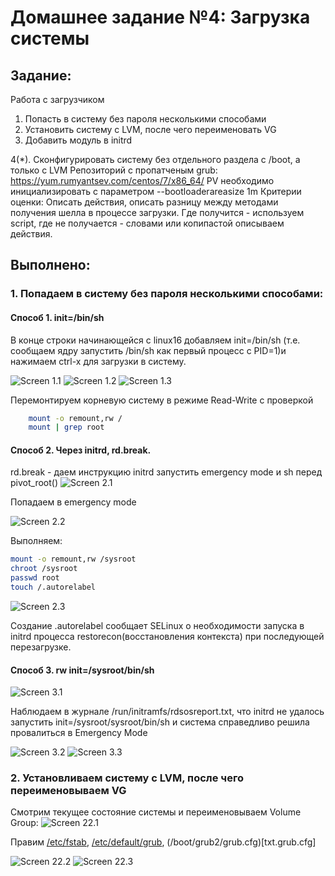 # **Домашнее задание №4: Загрузка системы**

## **Задание:**
Работа с загрузчиком
1. Попасть в систему без пароля несколькими способами
2. Установить систему с LVM, после чего переименовать VG
3. Добавить модуль в initrd

4(*). Сконфигурировать систему без отдельного раздела с /boot, а только с LVM
Репозиторий с пропатченым grub: https://yum.rumyantsev.com/centos/7/x86_64/
PV необходимо инициализировать с параметром --bootloaderareasize 1m
Критерии оценки: Описать действия, описать разницу между методами получения шелла в процессе загрузки.
Где получится - используем script, где не получается - словами или копипастой описываем действия.

## **Выполнено:**

### 1. Попадаем в систему без пароля несколькими способами:

#### Способ 1. init=/bin/sh
В конце строки начинающейся с linux16 добавляем init=/bin/sh (т.е. сообщаем ядру запустить /bin/sh как первый процесс с PID=1)и нажимаем сtrl-x для загрузки в систему.

![Screen 1.1](./jpg/1.1.jpg)
![Screen 1.2](./jpg/1.2.jpg)
![Screen 1.3](./jpg/1.3.jpg)
    
Перемонтируем корневую систему в режиме Read-Write с проверкой
```bash
    mount -o remount,rw /
    mount | grep root
```

#### Способ 2. Через initrd, rd.break.
rd.break -  даем инструкцию initrd запустить emergency mode и sh перед pivot_root()
![Screen 2.1](./jpg/2.1.jpg)

Попадаем в emergency mode

![Screen 2.2](./jpg/2.2.jpg)

Выполняем:
```bash
mount -o remount,rw /sysroot
chroot /sysroot
passwd root
touch /.autorelabel
```
![Screen 2.3](./jpg/2.3.jpg)

Создание .autorelabel сообщает SELinux о необходимости запуска в initrd процесса restorecon(восстановления контекста) при последующей перезагрузке.


#### Способ 3. rw init=/sysroot/bin/sh

![Screen 3.1](./jpg/3.1.jpg)

Наблюдаем в журнале /run/initramfs/rdsosreport.txt, что initrd не удалось запустить init=/sysroot/sysroot/bin/sh и система справедливо решила провалиться в Emergency Mode

![Screen 3.2](./jpg/3.2.jpg)
![Screen 3.3](./jpg/3.3.jpg)


### 2. Установливаем систему с LVM, после чего переименовываем VG

Смотрим текущее состояние системы и переименовываем Volume Group:
![Screen 22.1](./jpg/22.1.jpg)

Правим [/etc/fstab](txt/fstab), [/etc/default/grub](txt/grub), (/boot/grub2/grub.cfg)[txt.grub.cfg]


![Screen 22.2](./jpg/22.2.jpg)
![Screen 22.3](./jpg/22.3.jpg)